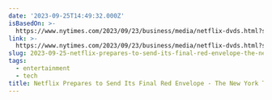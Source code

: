 ```yaml
---
date: '2023-09-25T14:49:32.000Z'
isBasedOn: >-
  https://www.nytimes.com/2023/09/23/business/media/netflix-dvds.html?smid=nytcore-ios-share&referringSource=articleShare
link: >-
  https://www.nytimes.com/2023/09/23/business/media/netflix-dvds.html?smid=nytcore-ios-share&referringSource=articleShare
slug: 2023-09-25-netflix-prepares-to-send-its-final-red-envelope-the-new-york-times
tags:
  - entertainment
  - tech
title: Netflix Prepares to Send Its Final Red Envelope - The New York Times
---
```


